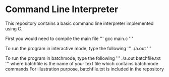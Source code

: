# Command Line Interpreter

This repository contains a basic command line interpreter implemented using C.

First you would need to compile the main file 
'''
gcc main.c
'''

To run the program in interactive mode, type the following
'''
./a.out
'''

To run the program in batchmode, type the following
'''
./a.out batchfile.txt
'''
where batchfile is the name of your text file which contains batchmode commands.For illustration purpose, batchfile.txt is included in the repository

